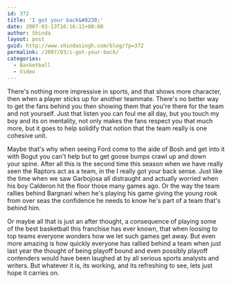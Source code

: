 ```yaml
---
id: 372
title: 'I got your back&#8230;'
date: 2007-03-13T16:16:11+00:00
author: Shinda
layout: post
guid: http://www.shindasingh.com/blog/?p=372
permalink: /2007/03/i-got-your-back/
categories:
  - Basketball
  - Video
---
```

There's nothing more impressive in sports, and&nbsp;that&nbsp;shows more character, then when a player sticks up for another&nbsp;teammate. There's no better way to get the fans behind you then showing them that you're there for the team and not yourself.&nbsp;Just that listen you can foul me all day, but you&nbsp;touch my boy&nbsp;and its on mentality, not only makes the fans respect you that&nbsp;much more, but it goes to help solidify that&nbsp;notion that the team really is one cohesive unit.&nbsp;

Maybe that's why when&nbsp;seeing Ford come to the aide of Bosh and get into it with Bogut&nbsp;you can't help but to get&nbsp;goose bumps crawl&nbsp;up and down your&nbsp;spine. After all this is the second time this season when&nbsp;we have really seen&nbsp;the Raptors&nbsp;act as a team, in the I really got your back sense.&nbsp;Just like the time when we saw Garbojosa all distraught and actually worried when his boy Calderon hit the floor those many games ago. Or the way the team rallies behind Bargnani when he's playing his game giving the young rook from over seas the confidence he needs to know he's part of a team that's behind him.

Or maybe all that is just an after thought, a consequence&nbsp;of playing&nbsp;some of&nbsp;the best basketball this franchise has ever known,&nbsp;that when loosing to top teams&nbsp;everyone wonders how we let such games get away. But even more amazing is how quickly everyone has rallied behind a team when just last year the thought of being playoff bound and even possibly playoff contenders would have been laughed at by all serious sports analysts and writers. But whatever it is, its working, and its refreshing to see, lets just hope it carries on.